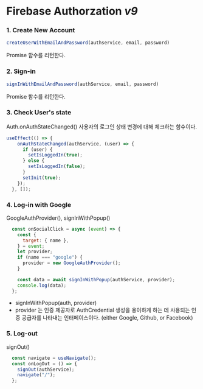 # Firebase Authorzation *v9*

### 1. Create New Account
```javascript
createUserWithEmailAndPassword(authservice, email, password)
```
Promise 함수를 리턴한다. 


### 2. Sign-in 
```javascript
signInWithEmailAndPassword(authService, email, password) 
```
Promise 함수를 리턴한다.

### 3. Check User's state
Auth.onAuthStateChanged()
사용자의 로그인 상태 변경에 대해 체크하는 함수이다.
```javascript
useEffect(() => {
    onAuthStateChanged(authService, (user) => {
      if (user) {
        setIsLoggedIn(true);
      } else {
        setIsLoggedIn(false);
      }
      setInit(true);
    });
  }, []);
```

### 4. Log-in with Google
GoogleAuthProvider(), signInWithPopup()
```javascript
  const onSocialClick = async (event) => {
    const {
      target: { name },
    } = event;
    let provider;
    if (name === "google") {
      provider = new GoogleAuthProvider();
    }

    const data = await signInWithPopup(authService, provider);
    console.log(data);
  };
```
- signInWithPopup(auth, provider)
- provider 는 인증 제공자로 AuthCredential 생성을 용이하게 하는 데 사용되는 인증 공급자를 나타내는 인터페이스이다. (either Google, Github, or Facebook)

### 5. Log-out
signOut()
```javascript
  const navigate = useNavigate();
  const onLogOut = () => {
    signOut(authService);
    navigate("/");
  };

```
